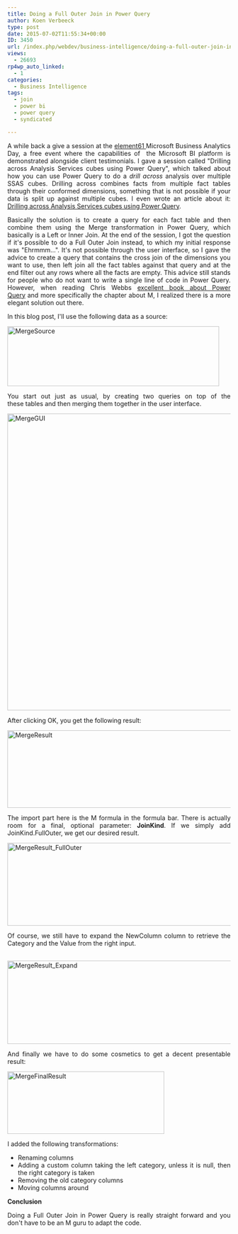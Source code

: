 ```yaml
---
title: Doing a Full Outer Join in Power Query
author: Koen Verbeeck
type: post
date: 2015-07-02T11:55:34+00:00
ID: 3450
url: /index.php/webdev/business-intelligence/doing-a-full-outer-join-in-power-query/
views:
  - 26693
rp4wp_auto_linked:
  - 1
categories:
  - Business Intelligence
tags:
  - join
  - power bi
  - power query
  - syndicated

---
```

<p style="text-align: justify">
  A while back a give a session at the <a href="http://www.element61.be/">element61 </a>Microsoft Business Analytics Day, a free event where the capabilities of  the Microsoft BI platform is demonstrated alongside client testimonials. I gave a session called "Drilling across Analysis Services cubes using Power Query", which talked about how you can use Power Query to do a <em>drill across</em> analysis over multiple SSAS cubes. Drilling across combines facts from multiple fact tables through their conformed dimensions, something that is not possible if your data is split up against multiple cubes. I even wrote an article about it: <a href="http://www.element61.be/e/resourc-detail.asp?ResourceId=876">Drilling across Analysis Services cubes using Power Query</a>.
</p>

<p style="text-align: justify">
  Basically the solution is to create a query for each fact table and then combine them using the Merge transformation in Power Query, which basically is a Left or Inner Join. At the end of the session, I got the question if it's possible to do a Full Outer Join instead, to which my initial response was "Ehrmmm...". It's not possible through the user interface, so I gave the advice to create a query that contains the cross join of the dimensions you want to use, then left join all the fact tables against that query and at the end filter out any rows where all the facts are empty. This advice still stands for people who do not want to write a single line of code in Power Query. However, when reading Chris Webbs <a href="http://www.amazon.com/Power-Query-BI-Excel/dp/1430266910/ref=sr_1_1?s=books&ie=UTF8&qid=1435817503&sr=1-1">excellent book about Power Query</a> and more specifically the chapter about M, I realized there is a more elegant solution out there.
</p>

<p style="text-align: justify">
  In this blog post, I'll use the following data as a source:
</p>

<p style="text-align: justify">
  <a href="/wp-content/uploads/2015/07/MergeSource.jpg"><img class="alignnone size-full wp-image-3455" src="/wp-content/uploads/2015/07/MergeSource.jpg" alt="MergeSource" width="478" height="135" srcset="/wp-content/uploads/2015/07/MergeSource.jpg 478w, /wp-content/uploads/2015/07/MergeSource-300x84.jpg 300w" sizes="(max-width: 478px) 100vw, 478px" /></a>
</p>

<p style="text-align: justify">
  You start out just as usual, by creating two queries on top of the these tables and then merging them together in the user interface.
</p>

<p style="text-align: justify">
  <a href="/wp-content/uploads/2015/07/MergeGUI.jpg"><img class="alignnone wp-image-3456" src="/wp-content/uploads/2015/07/MergeGUI-e1435818852971.jpg" alt="MergeGUI" width="800" height="670" srcset="/wp-content/uploads/2015/07/MergeGUI-e1435818852971.jpg 871w, /wp-content/uploads/2015/07/MergeGUI-e1435818852971-300x251.jpg 300w" sizes="(max-width: 800px) 100vw, 800px" /></a>
</p>

<p style="text-align: justify">
  After clicking OK, you get the following result:
</p>

<p style="text-align: justify">
  <a href="/wp-content/uploads/2015/07/MergeResult.jpg"><img class="alignnone wp-image-3457 size-full" src="/wp-content/uploads/2015/07/MergeResult-e1435818919233.jpg" alt="MergeResult" width="757" height="175" srcset="/wp-content/uploads/2015/07/MergeResult-e1435818919233.jpg 757w, /wp-content/uploads/2015/07/MergeResult-e1435818919233-300x69.jpg 300w" sizes="(max-width: 757px) 100vw, 757px" /></a>
</p>

<p style="text-align: justify">
  The import part here is the M formula in the formula bar. There is actually room for a final, optional parameter: <strong>JoinKind</strong>. If we simply add JoinKind.FullOuter, we get our desired result.
</p>

<p style="text-align: justify">
  <a href="/wp-content/uploads/2015/07/MergeResult_FullOuter.jpg"><img class="alignnone size-full wp-image-3458" src="/wp-content/uploads/2015/07/MergeResult_FullOuter.jpg" alt="MergeResult_FullOuter" width="902" height="187" srcset="/wp-content/uploads/2015/07/MergeResult_FullOuter.jpg 902w, /wp-content/uploads/2015/07/MergeResult_FullOuter-300x62.jpg 300w" sizes="(max-width: 902px) 100vw, 902px" /></a>
</p>

<p style="text-align: justify">
  Of course, we still have to expand the NewColumn column to retrieve the Category and the Value from the right input.
</p>

<p style="text-align: justify">
   <a href="/wp-content/uploads/2015/07/MergeResult_Expand.jpg"><img class="alignnone size-full wp-image-3459" src="/wp-content/uploads/2015/07/MergeResult_Expand.jpg" alt="MergeResult_Expand" width="1050" height="188" srcset="/wp-content/uploads/2015/07/MergeResult_Expand.jpg 1050w, /wp-content/uploads/2015/07/MergeResult_Expand-300x53.jpg 300w, /wp-content/uploads/2015/07/MergeResult_Expand-1024x183.jpg 1024w" sizes="(max-width: 1050px) 100vw, 1050px" /></a>
</p>

<p style="text-align: justify">
  And finally we have to do some cosmetics to get a decent presentable result:
</p>

<p style="text-align: justify">
  <a href="/wp-content/uploads/2015/07/MergeFinalResult.jpg"><img class="alignnone size-full wp-image-3460" src="/wp-content/uploads/2015/07/MergeFinalResult.jpg" alt="MergeFinalResult" width="354" height="141" srcset="/wp-content/uploads/2015/07/MergeFinalResult.jpg 354w, /wp-content/uploads/2015/07/MergeFinalResult-300x119.jpg 300w" sizes="(max-width: 354px) 100vw, 354px" /></a>
</p>

<p style="text-align: justify">
  I added the following transformations:
</p>

<ul style="text-align: justify">
  <li>
    Renaming columns
  </li>
  <li>
    Adding a custom column taking the left category, unless it is null, then the right category is taken
  </li>
  <li>
    Removing the old category columns
  </li>
  <li>
    Moving columns around
  </li>
</ul>

<p style="text-align: justify">
  <strong>Conclusion</strong>
</p>

<p style="text-align: justify">
  Doing a Full Outer Join in Power Query is really straight forward and you don't have to be an M guru to adapt the code.
</p>